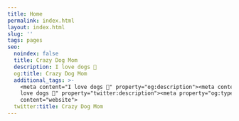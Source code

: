 ```yaml
---
title: Home
permalink: index.html
layout: index.html
slug: ''
tags: pages
seo:
  noindex: false
  title: Crazy Dog Mom
  description: I love dogs 🐶
  og:title: Crazy Dog Mom
  additional_tags: >-
    <meta content="I love dogs 🐶" property="og:description"><meta content="I
    love dogs 🐶" property="twitter:description"><meta property="og:type"
    content="website">
  twitter:title: Crazy Dog Mom
---
```



